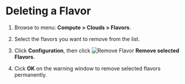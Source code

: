 # Deleting a Flavor

1.  Browse to menu: **Compute > Clouds > Flavors**.

2.  Select the flavors you want to remove from the list.

3.  Click **Configuration**, then click ![Remove Flavor](../images/2098.png) **Remove selected Flavors**.

4.  Cick **OK** on the warning window to remove selected flavors permanently.
